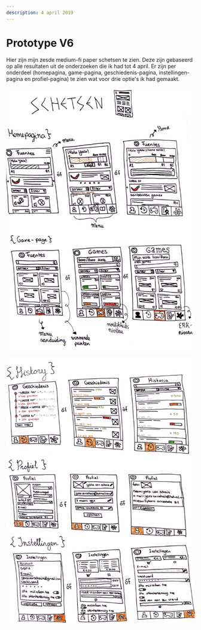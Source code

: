 ```yaml
---
description: 4 april 2019
---
```


# Prototype V6

Hier zijn mijn zesde medium-fi paper schetsen te zien. Deze zijn gebaseerd op alle resultaten uit de onderzoeken die ik had tot 4 april. Er zijn per onderdeel \(homepagina, game-pagina, geschiedenis-pagina, instellingen-pagina en profiel-pagina\) te zien wat voor drie optie's ik had gemaakt.

![](../.gitbook/assets/scan-4-abr-2019-3-1.jpg)

![](../.gitbook/assets/scan-4-abr-2019-2-1.jpg)

